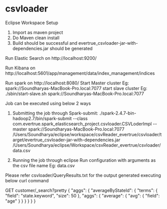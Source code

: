 # csvloader

Eclipse Workspace Setup

1) Import as maven project 
2) Do Maven clean install
3) Build should be successful and evertrue_csvloader-jar-with-dependencies.jar should be generated

Run Elastic Search on 
http://localhost:9200/

Run Kibana on 
http://localhost:5601/app/management/data/index_management/indices

Run spark on
http://localhost:8080/
Start Master cluster Eg: spark://Soundharyas-MacBook-Pro.local:7077
start slave cluster  Eg: ./sbin/start-slave.sh spark://Soundharyas-MacBook-Pro.local:7077

Job can be executed using below 2 ways 
1) Submitting the job through Spark-submit:
./spark-2.4.7-bin-hadoop2.7/bin/spark-submit --class com.evertrue.spark_elasticsearch_project.csvloader.CSVLoderImpl 
--master spark://Soundharyas-MacBook-Pro.local:7077  
/Users/Soundharya/eclipse/workspace/csvReader_evertrue/csvloader/target/evertrue_csvloader-jar-with-dependencies.jar 
/Users/Soundharya/eclipse/Workspace/csvReader_evertrue/csvloader/data.csv

2) Running the job through eclipse
Run configuration with arguments as the csv file name Eg: data.csv

Please refer csvloader/QueryResults.txt for the output generated executing below curl command 

GET customer/_search?pretty
{
  "aggs": {
    "averageByStateId": {
      "terms": {
        "field": "state.keyword",
        "size": 50
      },
      "aggs": {
        "average": {
          "avg": {
            "field": "age"
          }
        }
      }
    }
  }
}

